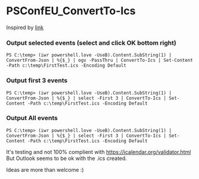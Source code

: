 # PSConfEU_ConvertTo-Ics

Inspired by [link](http://www.powertheshell.com/agendacompetition/)

### Output selected events (select and click OK bottom right)
`PS C:\temp> (iwr powershell.love -UseB).Content.SubString(1) | ConvertFrom-Json | %{$_} | ogv -PassThru | ConvertTo-Ics | Set-Content -Path c:\temp\FirstTest.ics -Encoding Default`



### Output first 3 events
`PS C:\temp> (iwr powershell.love -UseB).Content.SubString(1) | ConvertFrom-Json | %{$_} | select -First 3 | ConvertTo-Ics | Set-Content -Path c:\temp\FirstTest.ics -Encoding Default`

### Output All events
`PS C:\temp> (iwr powershell.love -UseB).Content.SubString(1) | ConvertFrom-Json | %{$_} | select -First 3 | ConvertTo-Ics | Set-Content -Path c:\temp\FirstTest.ics -Encoding Default`


It's testing and not 100% complient with https://icalendar.org/validator.html But Outlook seems to be ok with the .ics created. 




Ideas are more than welcome :) 
